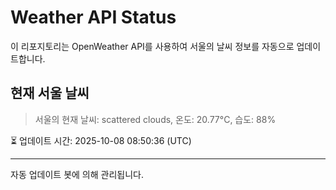 
# Weather API Status

이 리포지토리는 OpenWeather API를 사용하여 서울의 날씨 정보를 자동으로 업데이트합니다.

## 현재 서울 날씨
> 서울의 현재 날씨: scattered clouds, 온도: 20.77°C, 습도: 88%

⏳ 업데이트 시간: 2025-10-08 08:50:36 (UTC)

---
자동 업데이트 봇에 의해 관리됩니다.
